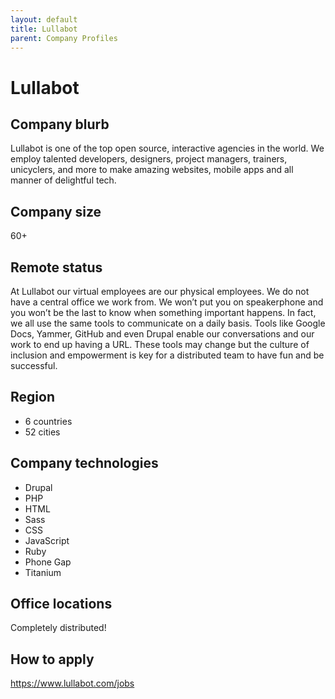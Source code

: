 ```yaml
---
layout: default
title: Lullabot
parent: Company Profiles
---
```


# Lullabot

## Company blurb

Lullabot is one of the top open source, interactive agencies in the world. We employ talented developers, designers, project managers, trainers, unicyclers, and more to make amazing websites, mobile apps and all manner of delightful tech.

## Company size

60+

## Remote status

At Lullabot our virtual employees are our physical employees. We do not have a central office we work from. We won’t put you on speakerphone and you won’t be the last to know when something important happens. In fact, we all use the same tools to communicate on a daily basis. Tools like Google Docs, Yammer, GitHub and even Drupal enable our conversations and our work to end up having a URL. These tools may change but the culture of inclusion and empowerment is key for a distributed team to have fun and be successful.

## Region

- 6 countries
- 52 cities

## Company technologies

- Drupal
- PHP
- HTML
- Sass
- CSS
- JavaScript
- Ruby
- Phone Gap
- Titanium

## Office locations

Completely distributed!

## How to apply

https://www.lullabot.com/jobs

